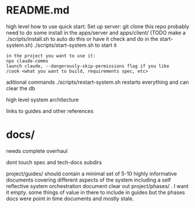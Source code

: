 # README.md
high level how to use quick start:
    Set up server:
    git clone this repo
    probably need to do some install in the apps/server and apps/client/ (TODO make a ./scripts/install.sh to auto do this or have it check and do in the start-system.sh)
    ./scripts/start-system.sh to start it 

    in the project you want to use it:
    npx claude-comms
    launch claude, --dangerously-skip-permissions flag if you like
    /cook <what you want to build, requirements spec, etc>


aditional commands
./scripts/restart-system.sh restarts everything and can clear the db


high level system architecture

links to guides and other references


# docs/
needs complete overhaul

dont touch spec and tech-docs subdirs

project/guides/ should contain a minimal set of 5-10 highly informative documents covering different aspects of the system including a self reflective system orchestration document
clear out project/phases/ . I want it empty. some things of value in there to include in guides but the phases docs were point in time documents and mostly stale.
